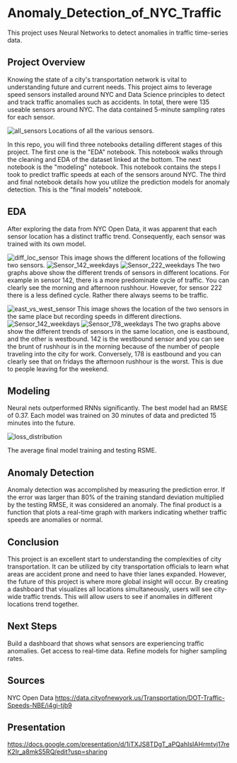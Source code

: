 # Anomaly_Detection_of_NYC_Traffic
This project uses Neural Networks to detect anomalies in traffic time-series data.

## Project Overview

Knowing the state of a city's transportation network is vital to understanding future and current needs. This project aims to leverage speed sensors installed around NYC and Data Science principles to detect and track traffic anomalies such as accidents. In total, there were 135 useable sensors around NYC. The data contained 5-minute sampling rates for each sensor.

![all_sensors](https://user-images.githubusercontent.com/65979022/98952514-8bf44500-24c9-11eb-9ed1-7e466c38da4f.png)
Locations of all the various sensors.


In this repo, you will find three notebooks detailing different stages of this project. The first one is the "EDA" notebook. This notebook walks through the cleaning and EDA of the dataset linked at the bottom. The next notebook is the "modeling" notebook. This notebook contains the steps I took to predict traffic speeds at each of the sensors around NYC. The third and final notebook details how you utilize the prediction models for anomaly detection. This is the "final models" notebook.

## EDA

After exploring the data from NYC Open Data, it was apparent that each sensor location has a distinct traffic trend. Consequently, each sensor was trained with its own model.

![diff_loc_sensor](https://user-images.githubusercontent.com/65979022/98952527-8f87cc00-24c9-11eb-8d7b-dccdfb947947.png)
This image shows the different locations of the following two sensors.
![Sensor_142_weekdays](https://user-images.githubusercontent.com/65979022/98954296-a5968c00-24cb-11eb-85c0-a3249d99dbed.png)
![Sensor_222_weekdays](https://user-images.githubusercontent.com/65979022/98955434-dcb96d00-24cc-11eb-8cba-8b4d3d8e59f7.png)
The two graphs above show the different trends of sensors in different locations. For example in sensor 142, there is a more predominate cycle of traffic. You can clearly see the morning and afternoon rushhour. However, for sensor 222 there is a less defined cycle. Rather there always seems to be traffic.



![east_vs_west_sensor](https://user-images.githubusercontent.com/65979022/98952536-944c8000-24c9-11eb-97fc-d3df050ba888.png)
This image shows the location of the two sensors in the same place but recording speeds in different directions.
![Sensor_142_weekdays](https://user-images.githubusercontent.com/65979022/98954296-a5968c00-24cb-11eb-85c0-a3249d99dbed.png)
![Sensor_178_weekdays](https://user-images.githubusercontent.com/65979022/98955449-e216b780-24cc-11eb-8f9d-f0085b7dbbe9.png)
The two graphs above show the different trends of sensors in the same location, one is eastbound, and the other is westbound. 142 is the westbound sensor and you can see the brunt of rushhour is in the morning because of the number of people traveling into the city for work. Conversely, 178 is eastbound and you can clearly see that on fridays the afternoon rushhour is the worst. This is due to people leaving for the weekend. 


## Modeling

Neural nets outperformed RNNs significantly. The best model had an RMSE of 0.37. Each model was trained on 30 minutes of data and predicted 15 minutes into the future.

![loss_distribution](https://user-images.githubusercontent.com/65979022/98952531-91ea2600-24c9-11eb-903b-29118d023603.png)

The average final model training and testing RSME. 

## Anomaly Detection

Anomaly detection was accomplished by measuring the prediction error. If the error was larger than 80% of the training standard deviation multiplied by the testing RMSE, it was considered an anomaly. The final product is a function that plots a real-time graph with markers indicating whether traffic speeds are anomalies or normal.

## Conclusion

This project is an excellent start to understanding the complexities of city transportation. It can be utilized by city transportation officials to learn what areas are accident prone and need to have thier lanes expanded. However, the future of this project is where more global insight will occur. By creating a dashboard that visualizes all locations simultaneously, users will see city-wide traffic trends. This will allow users to see if anomalies in different locations trend together.

## Next Steps

Build a dashboard that shows what sensors are experiencing traffic anomalies.
Get access to real-time data.
Refine models for higher sampling rates.


## Sources

NYC Open Data https://data.cityofnewyork.us/Transportation/DOT-Traffic-Speeds-NBE/i4gi-tjb9

## Presentation
https://docs.google.com/presentation/d/1iTXJS8TDgT_aPQahIsIAHrmtvj17reK2Ir_a8mkS5RQ/edit?usp=sharing
